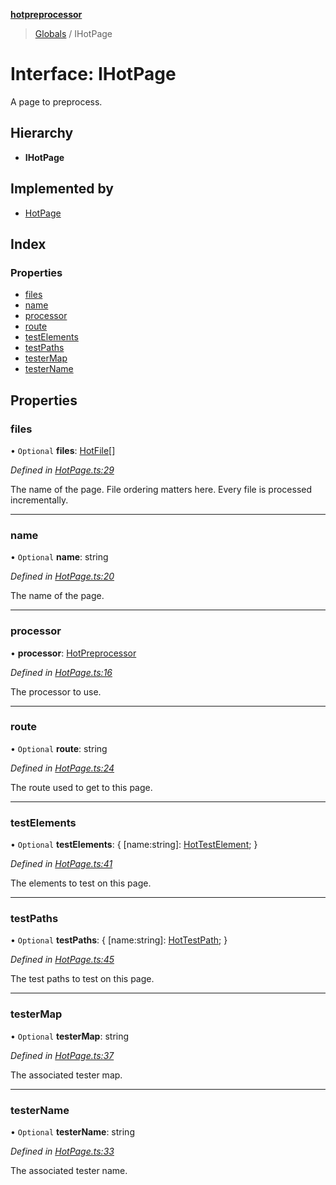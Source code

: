 **[hotpreprocessor](../README.md)**

> [Globals](../globals.md) / IHotPage

# Interface: IHotPage

A page to preprocess.

## Hierarchy

* **IHotPage**

## Implemented by

* [HotPage](../classes/hotpage.md)

## Index

### Properties

* [files](ihotpage.md#files)
* [name](ihotpage.md#name)
* [processor](ihotpage.md#processor)
* [route](ihotpage.md#route)
* [testElements](ihotpage.md#testelements)
* [testPaths](ihotpage.md#testpaths)
* [testerMap](ihotpage.md#testermap)
* [testerName](ihotpage.md#testername)

## Properties

### files

• `Optional` **files**: [HotFile](../classes/hotfile.md)[]

*Defined in [HotPage.ts:29](https://github.com/OurFreeLight/HotPreprocessor/blob/79295d2/src/HotPage.ts#L29)*

The name of the page. File ordering matters here.
Every file is processed incrementally.

___

### name

• `Optional` **name**: string

*Defined in [HotPage.ts:20](https://github.com/OurFreeLight/HotPreprocessor/blob/79295d2/src/HotPage.ts#L20)*

The name of the page.

___

### processor

•  **processor**: [HotPreprocessor](../classes/hotpreprocessor.md)

*Defined in [HotPage.ts:16](https://github.com/OurFreeLight/HotPreprocessor/blob/79295d2/src/HotPage.ts#L16)*

The processor to use.

___

### route

• `Optional` **route**: string

*Defined in [HotPage.ts:24](https://github.com/OurFreeLight/HotPreprocessor/blob/79295d2/src/HotPage.ts#L24)*

The route used to get to this page.

___

### testElements

• `Optional` **testElements**: { [name:string]: [HotTestElement](../classes/hottestelement.md);  }

*Defined in [HotPage.ts:41](https://github.com/OurFreeLight/HotPreprocessor/blob/79295d2/src/HotPage.ts#L41)*

The elements to test on this page.

___

### testPaths

• `Optional` **testPaths**: { [name:string]: [HotTestPath](../globals.md#hottestpath);  }

*Defined in [HotPage.ts:45](https://github.com/OurFreeLight/HotPreprocessor/blob/79295d2/src/HotPage.ts#L45)*

The test paths to test on this page.

___

### testerMap

• `Optional` **testerMap**: string

*Defined in [HotPage.ts:37](https://github.com/OurFreeLight/HotPreprocessor/blob/79295d2/src/HotPage.ts#L37)*

The associated tester map.

___

### testerName

• `Optional` **testerName**: string

*Defined in [HotPage.ts:33](https://github.com/OurFreeLight/HotPreprocessor/blob/79295d2/src/HotPage.ts#L33)*

The associated tester name.
